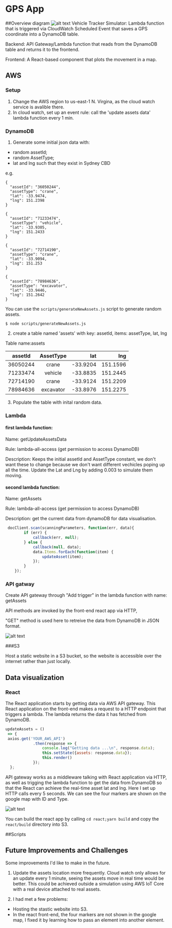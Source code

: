 # GPS App
##Overview 
diagram
![alt text](images/img1.png)
Vehicle Tracker Simulator: Lambda function that is triggered via CloudWatch Scheduled Event that saves a GPS coordinate into a DynamoDB table.

Backend: API Gateway/Lambda function that reads from the DynamoDB table and returns it to the frontend.

Frontend: A React-based component that plots the movement in a map.

## AWS


### Setup

1. Change the AWS region to us-east-1 N. Virgina, as the cloud watch service is avalible there. 
2. In cloud watch, set up an event rule: call the 'update assets data' lambda function every 1 min. 


### DynamoDB

1. Generate some initial json data with:

* random assetId;
* random AssetType;
* lat and lng such that they exist in Sydney CBD

e.g.

```
{
  "assetId": "36050244",
  "assetType": "crane",
  "lat": -33.9474,
  "lng": 151.2398
}
```

```
{
  "assetId": "71233474",
  "assetType": "vehicle",
  "lat": -33.9305,
  "lng": 151.2433
}
```

```
{
  "assetId": "72714190",
  "assetType": "crane",
  "lat": -33.9094,
  "lng": 151.253
}
```

```
{
  "assetId": "78984636",
  "assetType": "excavator",
  "lat": -33.9446,
  "lng": 151.2642
}
```

You can use the `scripts/generateNewAssets.js` script to generate random assets. 

`$ node scripts/generateNewAssets.js`

2. create a table named 'assets' with key: assetId, items: assetType, lat, lng


 Table name:assets


   | assetId         | AssetType           | lat      |  lng       |
   | -------------   |:-------------------:| -------: | -----:     |
   | 36050244        | crane               | -33.9204 | 151.1596   |
   | 71233474        | vehicle      		   | -33.8835 | 151.2445   |
   | 72714190        | crane               | -33.9124 | 151.2209   |
   | 78984636        | excavator           | -33.8976 | 151.2275   |



3. Populate the table with inital random data.

### Lambda

####  first lambda function: 

Name: getUpdateAssetsData

Rule: lambda-all-access (get permission to access DynamoDB)

Description: Keeps the initial assetId and AssetType constant, we don't want these to change because we don't want different vechicles poping up all the time. Update the Lat and Lng by adding 0.003 to simulate them moving.

#### second lambda function: 

Name: getAssets

Rule: lambda-all-access (get permission to access DynamoDB)

Description: get the current data from dynamoDB for data visualisation.

```javascript    
 docClient.scan(scanningParameters, function(err, data){
        if (err) {
            callback(err, null);
        } else {
            callback(null, data);
            data.Items.forEach(function(item) {
                updateAsset(item);
            });
        }
    });
```
### API gatway 

Create API gateway through "Add trigger" in the lambda function with name: getAssets

API methods are invoked by the front-end react app via HTTP,
 
"GET" method is used here to retreive the data from DynamoDB in JSON format.
 
![alt text](images/img2.png)

###S3

Host a static website in a S3 bucket, so the website is accessible over the internet rather than just locally.

## Data visualization 
### React 

The React application starts by getting data via AWS API gateway. This React application on the front-end makes a request to a HTTP endpoint that triggers a lambda. The lambda returns the data it has fetched from DynamoDB.

```javascript  
updateAssets = ()
 => {  
 axios.get('YOUR_AWS_API')
            .then(response => {
                console.log("Getting data ...\n", response.data);
                this.setState({assets: response.data});
                this.render()
            });
  };
``` 
API gateway works as a middleware talking with React application via HTTP, as well as trigging the lambda function to get the data from DynamoDB so that the React can achieve the real-time asset lat and lng. 
Here I set up HTTP calls every 5 seconds. We can see the four markers are shown on the google map with ID and Type.

 ![alt text](images/img3.png)

You can build the react app by calling `cd react;yarn build` and copy the `react/build` directory into S3.

##Scripts 


## Future Improvements and Challenges

Some improvements I'd like to make in the future.

1. Update the assets location more frequently. Cloud watch only allows for an update every 1 minute, seeing the assets move in real time would be better. This could be achieved outside a simulation using AWS IoT Core with a real device attached to real assets.

2. I had met a few problems: 

* Hosting the stastic website into S3.
* In the react front-end, the four markers are not shown in the google map, I fixed it by learning how to pass an element into another element.
